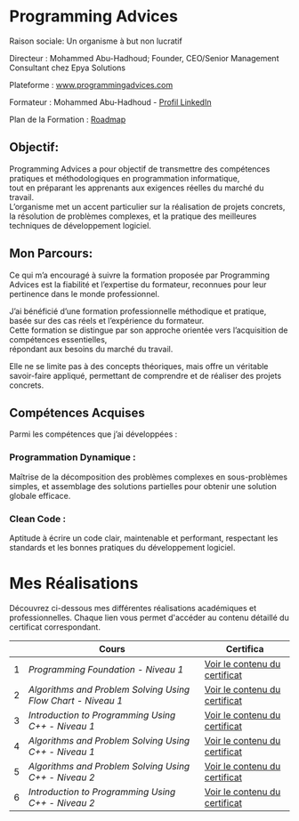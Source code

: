

# Programming Advices


Raison sociale: Un organisme à but non lucratif  

Directeur :  Mohammed Abu-Hadhoud;  Founder, CEO/Senior Management Consultant chez Epya Solutions  
  
Plateforme : www.programmingadvices.com  

Formateur : Mohammed Abu-Hadhoud - [Profil LinkedIn](https://www.linkedin.com/in/abuhadhoud/)  

Plan de la Formation : [Roadmap](https://programmingadvices.com/p/roadmap)  

## Objectif:  
Programming Advices a pour objectif de transmettre des compétences pratiques et méthodologiques en programmation informatique,   
tout en préparant les apprenants aux exigences réelles du marché du travail.  
L’organisme met un accent particulier sur la réalisation de projets concrets,  
la résolution de problèmes complexes, et la pratique des meilleures techniques de développement logiciel.  

## Mon Parcours:  
Ce qui m’a encouragé à suivre la formation proposée par Programming Advices est la fiabilité et l’expertise du formateur, reconnues pour leur pertinence dans le monde professionnel.  

J’ai bénéficié d’une formation professionnelle méthodique et pratique, basée sur des cas réels et l’expérience du formateur.  
 Cette formation se distingue par son approche orientée vers l’acquisition de compétences essentielles,  
  répondant aux besoins du marché du travail.  

Elle ne se limite pas à des concepts théoriques, mais offre un véritable savoir-faire appliqué, permettant de comprendre et de réaliser des projets concrets.  

## Compétences Acquises
Parmi les compétences que j’ai développées :  

### Programmation Dynamique :
Maîtrise de la décomposition des problèmes complexes en sous-problèmes simples, et assemblage des solutions partielles pour obtenir une solution globale efficace.  

### Clean Code :
Aptitude à écrire un code clair, maintenable et performant, respectant les standards et les bonnes pratiques du développement logiciel.  

# Mes Réalisations

Découvrez ci-dessous mes différentes réalisations académiques et professionnelles. Chaque lien vous permet d'accéder au contenu détaillé du certificat correspondant.

|   | Cours                                                        | Certifica                             |
|---|--------------------------------------------------------------|---------------------------------------|
| 1 | *Programming Foundation - Niveau 1*                          | [Voir le contenu du certificat](#)    |
| 2 | *Algorithms and Problem Solving Using Flow Chart - Niveau 1* | [Voir le contenu du certificat](#)    |
| 3 | *Introduction to Programming Using C++ - Niveau 1*           | [Voir le contenu du certificat](#)    |
| 4 | *Algorithms and Problem Solving Using C++ - Niveau 1*        | [Voir le contenu du certificat](#)    |
| 5 | *Algorithms and Problem Solving Using C++ - Niveau 2*        | [Voir le contenu du certificat](#)    |
| 6 | *Introduction to Programming Using C++ - Niveau 2*           | [Voir le contenu du certificat](#)    |
